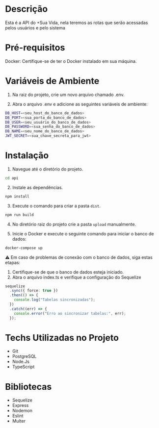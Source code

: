 # Descrição

Esta é a API do +Sua Vida, nela teremos as rotas que serão acessadas pelos usuários e pelo sistema

# Pré-requisitos
Docker: Certifique-se de ter o Docker instalado em sua máquina.


# Variáveis de Ambiente

1. Na raiz do projeto, crie um novo arquivo chamado .env.

2. Abra o arquivo .env e adicione as seguintes variáveis de ambiente:

```bash
DB_HOST=<seu_host_do_banco_de_dados>
DB_PORT=<sua_porta_do_banco_de_dados>
DB_USER=<seu_usuário_do_banco_de_dados>
DB_PASSWORD=<sua_senha_do_banco_de_dados>
DB_NAME=<seu_nome_do_banco_de_dados>
JWT_SECRET=<sua_chave_secreta_para_jwt>
```

# Instalação

1. Navegue até o diretório do projeto.

```bash
cd api
```

2. Instale as dependências.

```bash
npm install
```

3. Execute o comando para criar a pasta `dist`.

```bash
npm run build
```

4. No diretório raiz do projeto crie a pasta `upload` manualmente.

5. Inicie o Docker e execute o seguinte comando para iniciar o banco de dados:

```bash
docker-compose up
```

⚠️ Em caso de problemas de conexão com o banco de dados, siga estas etapas:

1. Certifique-se de que o banco de dados esteja iniciado.
2. Abra o arquivo index.ts e verifique a configuração do Sequelize

```typescript
sequelize
  .sync({ force: true })
  .then(() => {
    console.log("Tabelas sincronizadas");
  })
  .catch((err) => {
    console.error("Erro ao sincronizar tabelas:", err);
  });
```

# Techs Utilizadas no Projeto

- Git
- PostgreSQL
- Node.Js
- TypeScript

# Bibliotecas

- Sequelize
- Express
- Nodemon
- Eslint
- Multer
